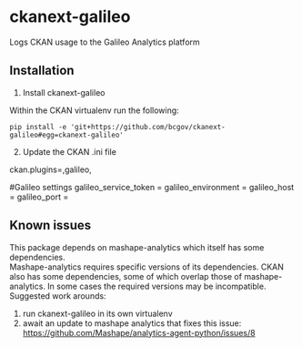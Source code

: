 # ckanext-galileo
Logs CKAN usage to the Galileo Analytics platform

## Installation

1. Install ckanext-galileo 

  Within the CKAN virtualenv run the following:

    pip install -e 'git+https://github.com/bcgov/ckanext-galileo#egg=ckanext-galileo'

2. Update the CKAN .ini file

  ckan.plugins=<other plugins...>,galileo,<other plugins...>

  #Galileo settings
  galileo_service_token = <token here>
  galileo_environment = <environment name here>
  galileo_host = <collector host name here>
  galileo_port = <colector port here>

## Known issues

This package depends on mashape-analytics which itself has some dependencies.  
Mashape-analytics requires specific versions of its dependencies.  CKAN also
has some dependencies, some of which overlap those of mashape-analytics.  In some
cases the required versions may be incompatible.  Suggested work arounds:

1. run ckanext-galileo in its own virtualenv
2. await an update to mashape analytics that fixes this issue: 
  https://github.com/Mashape/analytics-agent-python/issues/8